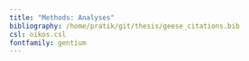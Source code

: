 ```yaml
---
title: "Methods: Analyses"
bibliography: /home/pratik/git/thesis/geese_citations.bib
csl: oikos.csl
fontfamily: gentium
---
```

